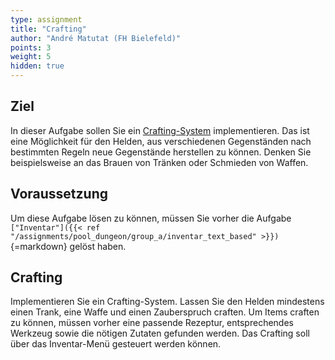 ```yaml
---
type: assignment
title: "Crafting"
author: "André Matutat (FH Bielefeld)"
points: 3
weight: 5
hidden: true
---
```


## Ziel

In dieser Aufgabe sollen Sie ein [Crafting-System](https://de.wikipedia.org/wiki/Crafting) implementieren. Das ist eine Möglichkeit für den Helden, aus verschiedenen Gegenständen nach bestimmten Regeln neue Gegenstände herstellen zu können. Denken Sie beispielsweise an das Brauen von Tränken oder Schmieden von Waffen.

## Voraussetzung

Um diese Aufgabe lösen zu können, müssen Sie vorher die Aufgabe `["Inventar"]({{< ref "/assignments/pool_dungeon/group_a/inventar_text_based" >}})`{=markdown} gelöst haben.

## Crafting

Implementieren Sie ein Crafting-System.
Lassen Sie den Helden mindestens einen Trank, eine Waffe und einen Zauberspruch craften.
Um Items craften zu können, müssen vorher eine passende Rezeptur, entsprechendes Werkzeug sowie die nötigen Zutaten gefunden werden.
Das Crafting soll über das Inventar-Menü gesteuert werden können.
